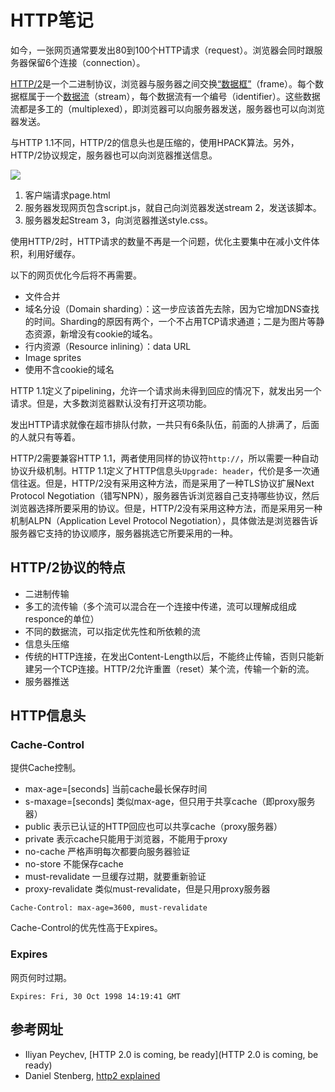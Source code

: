 # HTTP笔记

如今，一张网页通常要发出80到100个HTTP请求（request）。浏览器会同时跟服务器保留6个连接（connection）。

[HTTP/2](http://http2.github.io/http2-spec/)是一个二进制协议，浏览器与服务器之间交换[“数据框”](http://http2.github.io/http2-spec/#FramingLayer)（frame）。每个数据框属于一个[数据流](http://http2.github.io/http2-spec/#StreamsLayer)（stream），每个数据流有一个编号（identifier）。这些数据流都是多工的（multiplexed），即浏览器可以向服务器发送，服务器也可以向浏览器发送。

与HTTP 1.1不同，HTTP/2的信息头也是压缩的，使用HPACK算法。另外，HTTP/2协议规定，服务器也可以向浏览器推送信息。

![](/image/http-connection-2014-12-06.png)

1. 客户端请求page.html
2. 服务器发现网页包含script.js，就自己向浏览器发送stream 2，发送该脚本。
3. 服务器发起Stream 3，向浏览器推送style.css。

使用HTTP/2时，HTTP请求的数量不再是一个问题，优化主要集中在减小文件体积，利用好缓存。

以下的网页优化今后将不再需要。

- 文件合并
- 域名分设（Domain sharding）：这一步应该首先去除，因为它增加DNS查找的时间。Sharding的原因有两个，一个不占用TCP请求通道；二是为图片等静态资源，新增没有cookie的域名。
- 行内资源（Resource inlining）：data URL
- Image sprites
- 使用不含cookie的域名

HTTP 1.1定义了pipelining，允许一个请求尚未得到回应的情况下，就发出另一个请求。但是，大多数浏览器默认没有打开这项功能。

发出HTTP请求就像在超市排队付款，一共只有6条队伍，前面的人排满了，后面的人就只有等着。

HTTP/2需要兼容HTTP 1.1，两者使用同样的协议符`http://`，所以需要一种自动协议升级机制。HTTP 1.1定义了HTTP信息头`Upgrade: header`，代价是多一次通信往返。但是，HTTP/2没有采用这种方法，而是采用了一种TLS协议扩展Next Protocol Negotiation（错写NPN），服务器告诉浏览器自己支持哪些协议，然后浏览器选择所要采用的协议。但是，HTTP/2没有采用这种方法，而是采用另一种机制ALPN（Application Level Protocol Negotiation），具体做法是浏览器告诉服务器它支持的协议顺序，服务器挑选它所要采用的一种。

## HTTP/2协议的特点

- 二进制传输
- 多工的流传输（多个流可以混合在一个连接中传递，流可以理解成组成responce的单位）
- 不同的数据流，可以指定优先性和所依赖的流
- 信息头压缩
- 传统的HTTP连接，在发出Content-Length以后，不能终止传输，否则只能新建另一个TCP连接。HTTP/2允许重置（reset）某个流，传输一个新的流。
- 服务器推送

## HTTP信息头

### Cache-Control

提供Cache控制。

- max-age=[seconds] 当前cache最长保存时间
- s-maxage=[seconds] 类似max-age，但只用于共享cache（即proxy服务器）
- public 表示已认证的HTTP回应也可以共享cache（proxy服务器）
- private 表示cache只能用于浏览器，不能用于proxy
- no-cache 严格声明每次都要向服务器验证
- no-store 不能保存cache
- must-revalidate 一旦缓存过期，就要重新验证
- proxy-revalidate 类似must-revalidate，但是只用proxy服务器

```http
Cache-Control: max-age=3600, must-revalidate
```

Cache-Control的优先性高于Expires。

### Expires

网页何时过期。

```http
Expires: Fri, 30 Oct 1998 14:19:41 GMT
```


## 参考网址

- Iliyan Peychev, [HTTP 2.0 is coming, be ready](HTTP 2.0 is coming, be ready)
- Daniel Stenberg, [http2 explained](http://daniel.haxx.se/http2/)
